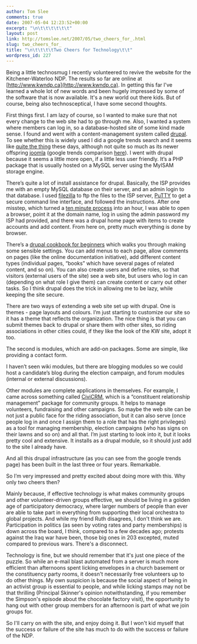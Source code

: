 ```yaml
---
author: Tom Slee
comments: true
date: 2007-05-04 12:23:52+00:00
excerpt: "\n\t\t\t\t\t\t"
layout: post
link: http://tomslee.net/2007/05/two_cheers_for_.html
slug: two_cheers_for_
title: "\n\t\t\t\tTwo Cheers for Technology\t\t"
wordpress_id: 227
---
```



				

Being a little technosmug I recently volunteered to revive the website for the Kitchener-Waterloo NDP. The results so far are online at [http://www.kwndp.ca](http://www.kwndp.ca). In getting this far I've learned a whole lot of new words and been hugely impressed by some of the software that is now available. It's a new world out there kids. But of course, being also technosceptical, I have some second thoughts.




First things first. I am lazy of course, so I wanted to make sure that not every change
to the web site had to go through me. Also, I wanted a system where
members can log in, so a database-hosted site of some kind made sense.
I found and went with a content-management system called [drupal](http://drupal.org/). To see whether this is widely used I did a google trends search and it seems like [quite the thing](http://www.google.com/trends?q=drupal) these days, although not quite so much as its newer offspring [joomla](http://www.joomla.org/) (google trends comparison [here](http://www.google.com/trends?q=drupal%2C+joomla&ctab=0&geo=all&date=all)).
I went with drupal because it seems a little more open, if a little
less user friendly. It’s a PHP package that is usually hosted on a
MySQL server using the MyISAM storage engine.





There’s quite
a lot of install assistance for drupal. Basically, the ISP provides me
with an empty MySQL database on their server, and an admin login to
that database. I used [filezilla](http://filezilla.sourceforge.net/) to ftp the files to the ISP server, [PuTTY](http://www.chiark.greenend.org.uk/~sgtatham/putty/) to get a secure command line interface, and followed the
instructions. After one misstep, which turned a [ten minute process](http://drupal.org/node/130116)
into an hour, I was able to open a browser, point it at the domain
name, log in using the admin password my ISP had provided, and there
was a drupal home page with items to create accounts and add content.
From here on, pretty much everything is done by browser.




There’s a [drupal cookbook for beginners](http://drupal.org/node/120612)
which walks you through making some sensible settings. You can add
menus to each page, allow comments on pages (like the online
documentation initiative), add different content types (individual
pages, “books” which have several pages of related content, and so on). You can also create users and define roles, so that visitors (external
users of the site) see a web site, but users who log in can (depending
on what role I give them) can create content or carry out other tasks.
So I think drupal does the trick in allowing me to be lazy, while
keeping the site secure.




There are two ways of extending a web
site set up with drupal. One is themes - page layouts and colours. I’m
just starting to customize our site so it has a theme that reflects the
organization. The nice thing is that you can submit themes back to
drupal or share them with other sites, so riding associations in other
cities could, if they like the look of the KW site, adopt it too.




The second is modules, which are add-on packages. Some are simple, like providing a contact form. 




I haven’t seen
wiki modules, but there are blogging modules so we could host a
candidate’s blog during the election campaign, and forum modules
(internal or external discussions).




Other modules are complete applications in themselves. For example, I came across something called [CiviCRM](http://civicrm.org/),
which is a “constituent relationship management” package for community
groups. It helps to manage volunteers, fundraising and other campaigns.
So maybe the web site can be not just a public face for the riding
association, but it can also serve (once people log in and once I
assign them to a role that has the right privileges) as a tool for
managing membership, election campaigns (who has signs on their lawns
and so on) and all that. I’m just starting to look into it, but it
looks pretty cool and extensive. It installs as a drupal module, so it
should just add to the site I already have. 




And all this drupal infrastructure (as you can see from the google
trends page) has been built in the last three or four years. Remarkable.  






So I’m very impressed and pretty excited about
doing more with this. Why only two cheers then?




Mainly because, if effective technology is what makes community groups and other volunteer-driven groups effective, we should be living in a golden age of participatory democracy, where larger numbers of people than ever are able to take part in everything from supporting their local orchestra to global projects. And while my friend Ruth disagrees, I don't think we are. Participation in politics (as seen by voting rates and party memberships) is down across the board, I think, compared to a few decades ago; protests against the Iraq war have been, those big ones in 203 excepted, muted compared to previous wars. There's a disconnect.




Technology is fine, but we should remember that it's just one piece of the puzzle. So while an e-mail blast automated from a server is much more efficient than afternoons spent licking envelopes in a church basement or the constituency party rooms, it doesn't necessarily free volunteers up to do other things. My own suspicion is because the social aspect of being in an activist group is essential to people, and while licking stamps may not be that thrilling (Principal Skinner's opinion notwithstanding, if you remember the Simpson's episode about the chocolate factory visit), the opportunity to hang out with other group members for an afternoon is part of what we join groups for.




So I'll carry on with the site, and enjoy doing it. But I won't kid myself that the success or failure of the site has much to do with the success or failure of the NDP.


		
